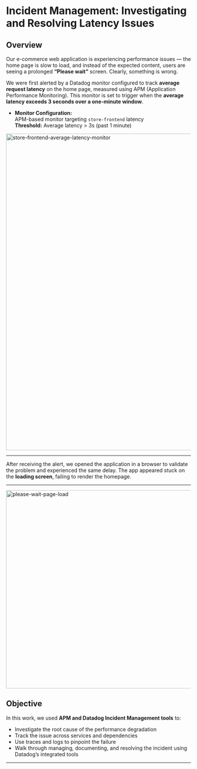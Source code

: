 # Incident Management: Investigating and Resolving Latency Issues

##  Overview

Our e-commerce web application is experiencing performance issues — the home page is slow to load, and instead of the expected content, users are seeing a prolonged **“Please wait”** screen. Clearly, something is wrong.

We were first alerted by a Datadog monitor configured to track **average request latency** on the home page, measured using APM (Application Performance Monitoring). This monitor is set to trigger when the **average latency exceeds 3 seconds over a one-minute window**.

-  **Monitor Configuration:**  
  APM-based monitor targeting `store-frontend` latency  
  **Threshold:** Average latency > 3s (past 1 minute) 


<img width="1318" height="863" alt="store-frontend-average-latency-monitor" src="https://github.com/user-attachments/assets/e21f1dd8-903a-4709-bb68-3c62de5c9dea" />

---
After receiving the alert, we opened the application in a browser to validate the problem and experienced the same delay. The app appeared stuck on the **loading screen**, failing to render the homepage.  

---
<img width="1399" height="540" alt="please-wait-page-load" src="https://github.com/user-attachments/assets/cb4721f7-bfc8-4c3b-9e09-13d92d215e73" />

##  Objective

In this work, we used **APM and Datadog Incident Management tools** to:

- Investigate the root cause of the performance degradation
- Track the issue across services and dependencies
- Use traces and logs to pinpoint the failure
- Walk through managing, documenting, and resolving the incident using Datadog’s integrated tools

---


